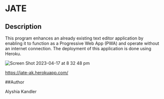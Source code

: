 # JATE

## Description

This program enhances an already existing text editor application by enabling it to function as a Progressive Web App (PWA) and operate without an internet connection. The deployment of this application is done using Heroku.

![Screen Shot 2023-04-17 at 8 32 48 pm](https://user-images.githubusercontent.com/111984179/232461107-ff206643-fc2c-4065-836a-b17fad08804a.png)

https://jate-ak.herokuapp.com/

##Author

Alyshia Kandler
